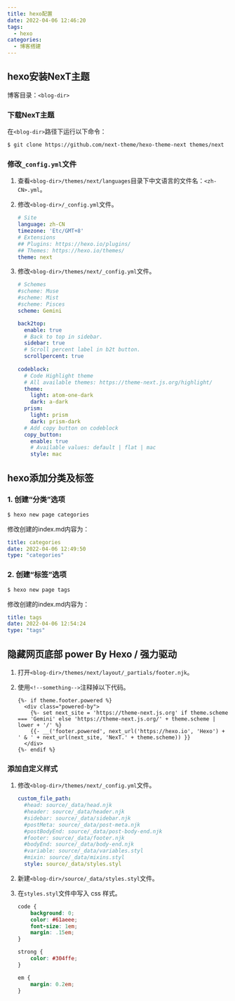 ```yaml
---
title: hexo配置
date: 2022-04-06 12:46:20
tags:
  - hexo
categories:
  - 博客搭建
---
```


## hexo安装NexT主题

博客目录：`<blog-dir>`

### 下载NexT主题

在`<blog-dir>`路径下运行以下命令：
```bash
$ git clone https://github.com/next-theme/hexo-theme-next themes/next
```

### 修改`_config.yml`文件

1. 查看`<blog-dir>/themes/next/languages`目录下中文语言的文件名：`<zh-CN>.yml`。

2. 修改`<blog-dir>/_config.yml`文件。

    ```yaml
    # Site
    language: zh-CN
    timezone: 'Etc/GMT+8'
    # Extensions
    ## Plugins: https://hexo.io/plugins/
    ## Themes: https://hexo.io/themes/
    theme: next
    ```

3. 修改`<blog-dir>/themes/next/_config.yml`文件。

   ```yaml
   # Schemes
   #scheme: Muse
   #scheme: Mist
   #scheme: Pisces
   scheme: Gemini
   
   back2top:
     enable: true
     # Back to top in sidebar.
     sidebar: true
     # Scroll percent label in b2t button.
     scrollpercent: true
     
   codeblock:
     # Code Highlight theme
     # All available themes: https://theme-next.js.org/highlight/
     theme:
       light: atom-one-dark
       dark: a-dark
     prism:
       light: prism
       dark: prism-dark
     # Add copy button on codeblock
     copy_button:
       enable: true
       # Available values: default | flat | mac
       style: mac
   ```

## hexo添加分类及标签

### 1. 创建“分类”选项

```bash
$ hexo new page categories
```

修改创建的index.md内容为：

```yaml
title: categories
date: 2022-04-06 12:49:50
type: "categories"
```

### 2. 创建“标签”选项

```bash
$ hexo new page tags
```

修改创建的index.md内容为：

```yaml
title: tags
date: 2022-04-06 12:54:24
type: "tags"
```

## 隐藏网页底部 power By Hexo / 强力驱动

1. 打开`<blog-dir>/themes/next/layout/_partials/footer.njk`。

2. 使用`<!--something-->`注释掉以下代码。

   ```jinja2
   {%- if theme.footer.powered %}
     <div class="powered-by">
       {%- set next_site = 'https://theme-next.js.org' if theme.scheme === 'Gemini' else 'https://theme-next.js.org/' + theme.scheme | lower + '/' %}
       {{- __('footer.powered', next_url('https://hexo.io', 'Hexo') + ' & ' + next_url(next_site, 'NexT.' + theme.scheme)) }}
     </div>
   {%- endif %}
   ```


### 添加自定义样式

1. 修改`<blog-dir>/themes/next/_config.yml`文件。

   ```yaml
   custom_file_path:
     #head: source/_data/head.njk
     #header: source/_data/header.njk
     #sidebar: source/_data/sidebar.njk
     #postMeta: source/_data/post-meta.njk
     #postBodyEnd: source/_data/post-body-end.njk
     #footer: source/_data/footer.njk
     #bodyEnd: source/_data/body-end.njk
     #variable: source/_data/variables.styl
     #mixin: source/_data/mixins.styl
     style: source/_data/styles.styl
   ```

2. 新建`<blog-dir>/source/_data/styles.styl`文件。

3. 在`styles.styl`文件中写入 css 样式。

   ```css
   code {
       background: 0;
       color: #61aeee;
       font-size: 1em;
       margin: .15em;
   }
   
   strong {
       color: #304ffe;
   }
   
   em {
       margin: 0.2em;
   }
   ```
   
   
